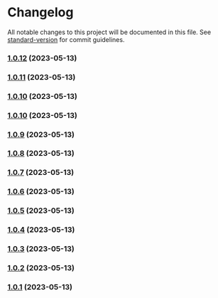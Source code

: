 # Changelog

All notable changes to this project will be documented in this file. See [standard-version](https://github.com/conventional-changelog/standard-version) for commit guidelines.

### [1.0.12](https://github.com/neko2891/demo-project-for-conventional-changelog/compare/v1.0.11...v1.0.12) (2023-05-13)

### [1.0.11](https://github.com/neko2891/demo-project-for-conventional-changelog/compare/v1.0.9...v1.0.11) (2023-05-13)

### [1.0.10](https://github.com/neko2891/demo-project-for-conventional-changelog/compare/v1.0.9...v1.0.10) (2023-05-13)

### [1.0.10](https://github.com/neko2891/demo-project-for-conventional-changelog/compare/v1.0.9...v1.0.10) (2023-05-13)

### [1.0.9](https://github.com/neko2891/demo-project-for-conventional-changelog/compare/v1.0.8...v1.0.9) (2023-05-13)

### [1.0.8](https://github.com/neko2891/demo-project-for-conventional-changelog/compare/v1.0.7...v1.0.8) (2023-05-13)

### [1.0.7](https://github.com/neko2891/demo-project-for-conventional-changelog/compare/v1.0.6...v1.0.7) (2023-05-13)

### [1.0.6](https://github.com/neko2891/demo-project-for-conventional-changelog/compare/v1.0.5...v1.0.6) (2023-05-13)

### [1.0.5](https://github.com/neko2891/demo-project-for-conventional-changelog/compare/v1.0.4...v1.0.5) (2023-05-13)

### [1.0.4](https://github.com/neko2891/demo-project-for-conventional-changelog/compare/v1.0.3...v1.0.4) (2023-05-13)

### [1.0.3](https://github.com/neko2891/demo-project-for-conventional-changelog/compare/v1.0.2...v1.0.3) (2023-05-13)

### [1.0.2](https://github.com/neko2891/demo-project-for-conventional-changelog/compare/v1.0.1...v1.0.2) (2023-05-13)

### [1.0.1](https://github.com/neko2891/demo-project-for-conventional-changelog/compare/v1.0.0...v1.0.1) (2023-05-13)
